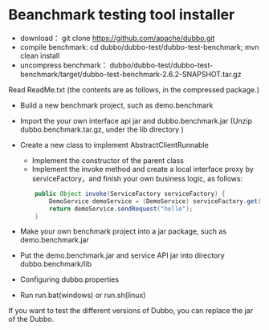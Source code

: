 # Beanchmark testing tool installer

* download： git clone https://github.com/apache/dubbo.git  
* compile benchmark: cd dubbo/dubbo-test/dubbo-test-benchmark; mvn clean install  
* uncompress benchmark： dubbo/dubbo-test/dubbo-test-benchmark/target/dubbo-test-benchmark-2.6.2-SNAPSHOT.tar.gz 

Read ReadMe.txt (the contents are as follows, in the compressed package.)

* Build a new benchmark project, such as demo.benchmark 

* Import the your own interface api jar and dubbo.benchmark.jar (Unzip dubbo.benchmark.tar.gz, under the lib directory )

* Create a new class to implement AbstractClientRunnable

    * Implement the constructor of the parent class 
    * Implement the invoke method and create a local interface proxy by serviceFactory，and finish your own business logic, as follows:

    ```java
        public Object invoke(ServiceFactory serviceFactory) {
            DemoService demoService = (DemoService) serviceFactory.get(DemoService.class);
            return demoService.sendRequest("hello");
        }
    ```

* Make your own benchmark project into a jar package, such as demo.benchmark.jar 

* Put the demo.benchmark.jar and service API jar into directory dubbo.benchmark/lib

* Configuring dubbo.properties

* Run run.bat(windows) or run.sh(linux)

If you want to test the different versions of Dubbo, you can replace the jar of the Dubbo. 

